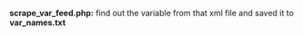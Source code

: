 **scrape_var_feed.php:** find out the variable from that xml file and saved it to **var_names.txt**
